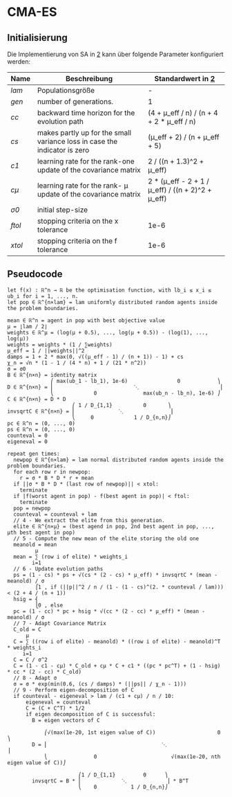 # CMA-ES

## Initialisierung

Die Implementierung von SA in [2] kann über folgende Parameter konfiguriert werden:

Name|Beschreibung|Standardwert in [2]
----|------------|-------------------
_lam_|Populationsgröße|-
_gen_|number of generations.|1
_cc_|backward time horizon for the evolution path|(4 + μ_eff / n) / (n + 4 + 2 * μ_eff / n)
_cs_|makes partly up for the small variance loss in case the indicator is zero|(μ_eff + 2) / (n + μ_eff + 5)
_c1_|learning rate for the rank-one update of the covariance matrix|2 / ((n + 1.3)^2 + μ_eff)
_cμ_|learning rate for the rank- μ update of the covariance matrix|2 * (μ_eff - 2 + 1 / μ_eff) / ((n + 2)^2 + μ_eff)
_σ0_|initial step-size
_ftol_|stopping criteria on the x tolerance|1e-6
_xtol_|stopping criteria on the f tolerance|1e-6

## Pseudocode

```
let f(x) : ℝ^n → ℝ be the optimisation function, with lb_i ≤ x_i ≤ ub_i for i = 1, ..., n.
let pop ∈ ℝ^{n×lam} = lam uniformly distributed random agents inside the problem boundaries.

mean ∈ ℝ^n = agent in pop with best objective value
μ = ⌊lam / 2⌋
weights ∈ ℝ^μ = (log(μ + 0.5), ..., log(μ + 0.5)) - (log(1), ..., log(μ))
weights = weights * (1 / ∑weights)
μ_eff = 1 / ||weights||^2
damps = 1 + 2 * max(0, √((μ_eff - 1) / (n + 1)) - 1) + cs
χ_n = √n * (1 - 1 / (4 * n) + 1 / (21 * n^2))
σ = σ0
B ∈ ℝ^{n×n} = identity matrix
              ⎛ max(ub_1 - lb_1), 1e-6)                0            ⎞
D ∈ ℝ^{n×n} = ⎜                          ⋱                          ⎟
              ⎝             0               max(ub_n - lb_n), 1e-6) ⎠
C ∈ ℝ^{n×n} = D * D
                     ⎛ 1 / D_{1,1}          0       ⎞
invsqrtC ∈ ℝ^{n×n} = ⎜ 	            ⋱               ⎟
                     ⎝     0             1 / D_{n,n}⎠
pc ∈ ℝ^n = (0, ..., 0)
ps ∈ ℝ^n = (0, ..., 0)
counteval = 0
eigeneval = 0

repeat gen times:
  newpop ∈ ℝ^{n×lam} = lam normal distributed random agents inside the problem boundaries.
  for each row r in newpop:
    r = σ * B * D * r + mean
  if ||σ * B * D * (last row of newpop)|| < xtol:
    terminate
  if |f(worst agent in pop) - f(best agent in pop)| < ftol:
    terminate
  pop = newpop
  counteval = counteval + lam
  // 4 - We extract the elite from this generation.
  elite ∈ ℝ^{n×μ} = (best agend in pop, 2nd best agent in pop, ..., μth best agent in pop)
  // 5 - Compute the new mean of the elite storing the old one
  meanold = mean
         μ
  mean = ∑ (row i of elite) * weights_i
        i=1
  // 6 - Update evolution paths
  ps = (1 - cs) * ps + √(cs * (2 - cs) * μ_eff) * invsqrtC * (mean - meanold) / σ
         ⎧1 , if (||p||^2 / n / (1 - (1 - cs)^(2. * counteval / lam))) < (2 + 4 / (n + 1))
  hsig = ⎨
         ⎩0 , else
  pc = (1 - cc) * pc + hsig * √(cc * (2 - cc) * μ_eff) * (mean - meanold) / σ
  // 7 - Adapt Covariance Matrix
  C_old = C
      μ
  C = ∑ ((row i of elite) - meanold) * ((row i of elite) - meanold)^T * weights_i
     i=1
  C = C / σ^2
  C = (1 - c1 - cμ) * C_old + cμ * C + c1 * ((pc * pc^T) + (1 - hsig) * cc * (2 - cc) * C_old)
  // 8 - Adapt σ
  σ = σ * exp(min(0.6, (cs / damps) * (||ps|| / χ_n - 1)))
  // 9 - Perform eigen-decomposition of C
  if counteval - eigeneval > lam / (c1 + cμ) / n / 10:
      eigeneval = counteval
      C = (C + C^T) * 1/2
      if eigen decomposition of C is successful:
        B = eigen vectors of C

            ⎛√(max(1e-20, 1st eigen value of C))                    0                   ⎞
        D = ⎜                                     ⋱                                     ⎟
            ⎝               0                        √(max(1e-20, nth eigen value of C))⎠

                       ⎛1 / D_{1,1}         0      ⎞
        invsqrtC = B * ⎜             ⋱             ⎟ * B^T
                       ⎝    0           1 / D_{n,n}⎠
```

[2]: https://esa.github.io/pagmo2/docs/cpp/algorithms/cmaes.html

